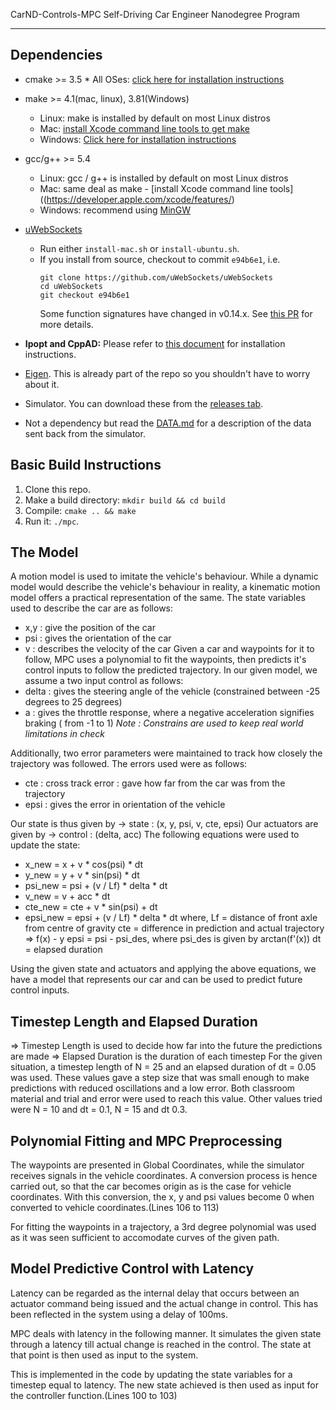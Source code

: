  CarND-Controls-MPC
Self-Driving Car Engineer Nanodegree Program

---

## Dependencies
* cmake >= 3.5 * All OSes: [click here for installation instructions](https://cmake.org/install/)
* make >= 4.1(mac, linux), 3.81(Windows)
  * Linux: make is installed by default on most Linux distros
  * Mac: [install Xcode command line tools to get make](https://developer.apple.com/xcode/features/)
  * Windows: [Click here for installation instructions](http://gnuwin32.sourceforge.net/packages/make.htm)
* gcc/g++ >= 5.4
  * Linux: gcc / g++ is installed by default on most Linux distros
  * Mac: same deal as make - [install Xcode command line tools]((https://developer.apple.com/xcode/features/)
  * Windows: recommend using [MinGW](http://www.mingw.org/)
* [uWebSockets](https://github.com/uWebSockets/uWebSockets)
  * Run either `install-mac.sh` or `install-ubuntu.sh`.
  * If you install from source, checkout to commit `e94b6e1`, i.e.
    ```
    git clone https://github.com/uWebSockets/uWebSockets
    cd uWebSockets
    git checkout e94b6e1
    ```
    Some function signatures have changed in v0.14.x. See [this PR](https://github.com/udacity/CarND-MPC-Project/pull/3) for more details.

* **Ipopt and CppAD:** Please refer to [this document](https://github.com/udacity/CarND-MPC-Project/blob/master/install_Ipopt_CppAD.md) for installation instructions.
* [Eigen](http://eigen.tuxfamily.org/index.php?title=Main_Page). This is already part of the repo so you shouldn't have to worry about it.
* Simulator. You can download these from the [releases tab](https://github.com/udacity/self-driving-car-sim/releases).
* Not a dependency but read the [DATA.md](./DATA.md) for a description of the data sent back from the simulator.


## Basic Build Instructions

1. Clone this repo.
2. Make a build directory: `mkdir build && cd build`
3. Compile: `cmake .. && make`
 4. Run it: `./mpc`.

## The Model
A motion model is used to imitate the vehicle's behaviour. While a dynamic model would describe the vehicle's behaviour in reality, a kinematic motion model offers a practical representation of the same. The state variables used to describe the car are as follows:
 - x,y : give the position of the car
 - psi : gives the orientation of the car
 - v : describes the velocity of the car
Given a car and waypoints for it to follow, MPC uses a polynomial to fit the waypoints, then predicts it's control inputs to follow the predicted trajectory. In our given model, we assume a two input control as follows:
 - delta : gives the steering angle of the vehicle (constrained between -25 degrees to 25 degrees)
 - a : gives the throttle response, where a negative acceleration signifies braking ( from -1  to 1)
 *Note : Constrains are used to keep real world limitations in check*
 
 Additionally, two error parameters were maintained to track how closely the trajectory was followed. The errors used were as follows:
  - cte : cross track error : gave how far from the car was from the trajectory
  - epsi : gives the error in orientation of the vehicle
 
 Our state is thus given by -> state : (x, y, psi, v, cte, epsi)
 Our actuators are given by -> control : (delta, acc)
 The following equations were used to update the state:
  - x_new = x + v * cos(psi) * dt
  - y_new = y + v * sin(psi) * dt
  - psi_new = psi + (v / Lf) * delta * dt
  - v_new = v + acc * dt
  - cte_new = cte + v * sin(psi) + dt
  - epsi_new = epsi + (v / Lf) * delta * dt
  where,
  Lf = distance of front axle from centre of gravity
  cte = difference in prediction and actual trajectory => f(x) - y
  epsi = psi - psi_des, where psi_des is given by arctan(f'(x)) 
  dt = elapsed duration
  
Using the given state and actuators and applying the above equations, we have a model that represents our car and can be used to predict future control inputs.

## Timestep Length and Elapsed Duration

=> Timestep Length is used to decide how far into the future the predictions are made
=> Elapsed Duration is the duration of each timestep
For the given situation, a timestep length of N = 25 and an elapsed duration of dt = 0.05 was used. These values gave a step size that was small enough to make predictions with reduced oscillations and a low error. 
Both classroom material and trial and error were used to reach this value. Other values tried were N = 10 and dt = 0.1, N = 15 and dt 0.3.

## Polynomial Fitting and MPC Preprocessing
The waypoints are presented in Global Coordinates, while the simulator receives signals in the vehicle coordinates. A conversion process is hence carried out, so that the car becomes origin as is the case for vehicle coordinates. With this conversion, the x, y and psi values become 0 when converted to vehicle coordinates.(Lines 106 to 113)

For fitting the waypoints in a trajectory, a 3rd degree polynomial was used as it was seen sufficient to accomodate curves of the given path.

## Model Predictive Control with Latency
Latency can be regarded as the internal delay that occurs between an actuator command being issued and the actual change in control. This has been reflected in the system using a delay of 100ms.

MPC deals with latency in the following manner. It simulates the given state through a latency till actual change is reached in the control. The state at that point is then used as input to the system. 

This is implemented in the code by updating the state variables for a timestep equal to latency. The new state achieved is then used as input for the controller function.(Lines 100 to 103)
